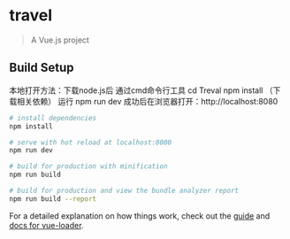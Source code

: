 # travel

> A Vue.js project

## Build Setup

 本地打开方法：下载node.js后
          通过cmd命令行工具 cd Treval
          npm install  （下载相关依赖）
         运行  npm run dev 成功后在浏览器打开：http://localhost:8080











``` bash
# install dependencies
npm install

# serve with hot reload at localhost:8080
npm run dev

# build for production with minification
npm run build

# build for production and view the bundle analyzer report
npm run build --report
```

For a detailed explanation on how things work, check out the [guide](http://vuejs-templates.github.io/webpack/) and [docs for vue-loader](http://vuejs.github.io/vue-loader).
